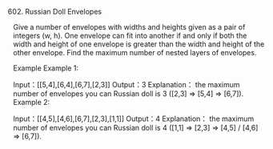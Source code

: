 602. Russian Doll Envelopes

Give a number of envelopes with widths and heights given as a pair of integers (w, h). One envelope can fit into another if and only if both the width and height of one envelope is greater than the width and height of the other envelope.
Find the maximum number of nested layers of envelopes.

Example
Example 1:

Input：[[5,4],[6,4],[6,7],[2,3]]
Output：3
Explanation：
the maximum number of envelopes you can Russian doll is 3 ([2,3] => [5,4] => [6,7]).
Example 2:

Input：[[4,5],[4,6],[6,7],[2,3],[1,1]]
Output：4
Explanation：
the maximum number of envelopes you can Russian doll is 4 ([1,1] => [2,3] => [4,5] / [4,6] => [6,7]).
